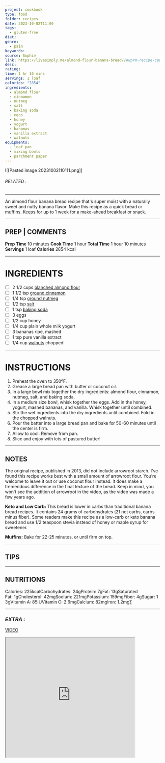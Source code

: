 ```yaml
---
project: cookbook
type: food
folder: recipes
date: 2023-10-02T11:00
tags:
  - gluten-free
diet: 
genre:
  - pain
keywords: 
source: Sophie
link: https://livesimply.me/almond-flour-banana-bread//#wprm-recipe-container-22353
desc: 
rating: 
time: 1 hr 10 mins
servings: 1 loaf
calories: "2854"
ingredients:
  - almond flour
  - cinnamon
  - nutmeg
  - salt
  - baking soda
  - eggs
  - honey
  - yogurt
  - bananas
  - vanilla extract
  - walnuts
equipments:
  - loaf pan
  - mixing bowls
  - parchment paper
---
```


![[Pasted image 20231002110111.png]]
###### *RELATED* : 
---
An almond flour banana bread recipe that's super moist with a naturally sweet and nutty banana flavor. Make this recipe as a quick bread or muffins. Keeps for up to 1 week for a make-ahead breakfast or snack.

---
## PREP | COMMENTS

**Prep Time** 10 minutes
**Cook Time** 1 hour
**Total Time** 1 hour 10 minutes
**Servings** 1 loaf
**Calories** 2854 kcal

---
# INGREDIENTS

- [ ] 2 1/2 cups [blanched almond flour](http://amzn.to/2eeSbVL)
- [ ] 1 1/2 tsp [ground cinnamon](http://amzn.to/2eFyHJL)
- [ ] 1/4 tsp [ground nutmeg](http://amzn.to/2eFwjmA)
- [ ] 1/2 tsp [salt](https://amzn.to/2LuBR1Z)
- [ ] 1 tsp [baking soda](http://amzn.to/2f68x1L)
- [ ] 3 eggs
- [ ] 1/2 cup honey
- [ ] 1/4 cup plain whole milk yogurt
- [ ] 3 bananas ripe, mashed
- [ ] 1 tsp pure vanilla extract
- [ ] 1/4 cup [walnuts](http://amzn.to/2f9zUXh) chopped

---
# INSTRUCTIONS

1. Preheat the oven to 350ºF.
2. Grease a large bread pan with butter or coconut oil.
3. In a large bowl mix together the dry ingredients: almond flour, cinnamon, nutmeg, salt, and baking soda.
4. In a medium size bowl, whisk together the eggs. Add in the honey, yogurt, mashed bananas, and vanilla. Whisk together until combined.
5. Stir the wet ingredients into the dry ingredients until combined. Fold in the chopped walnuts.
6. Pour the batter into a large bread pan and bake for 50-60 minutes until the center is firm.
7. Allow to cool. Remove from pan.
8. Slice and enjoy with lots of pastured butter!

---
## NOTES

The original recipe, published in 2013, did not include arrowroot starch. I’ve found this recipe works best with a small amount of arrowroot flour. You’re welcome to leave it out or use coconut flour instead. It does make a tremendous difference in the final texture of the bread. Keep in mind, you won’t see the addition of arrowroot in the video, as the video was made a few years ago.

**Keto and Low Carb:** This bread is lower in carbs than traditional banana bread recipes. It contains 24 grams of carbohydrates (21 net carbs, carbs minus fiber). Some readers make this recipe as a low-carb or keto banana bread and use 1/2 teaspoon stevia instead of honey or maple syrup for sweetener.

**Muffins:** Bake for 22-25 minutes, or until firm on top.

---
## TIPS



---
## NUTRITIONS

Calories: 225kcalCarbohydrates: 24gProtein: 7gFat: 13gSaturated Fat: 1gCholesterol: 42mgSodium: 221mgPotassium: 159mgFiber: 4gSugar: 13gVitamin A: 85IUVitamin C: 2.6mgCalcium: 82mgIron: 1.2mg∑

---
### *EXTRA* :

[VIDEO](https://www.youtube.com/embed/DYJSQvX7JQU)

<iframe allowfullscreen src="https://www.youtube.com/embed/DYJSQvX7JQU" width="420" height="390" />

